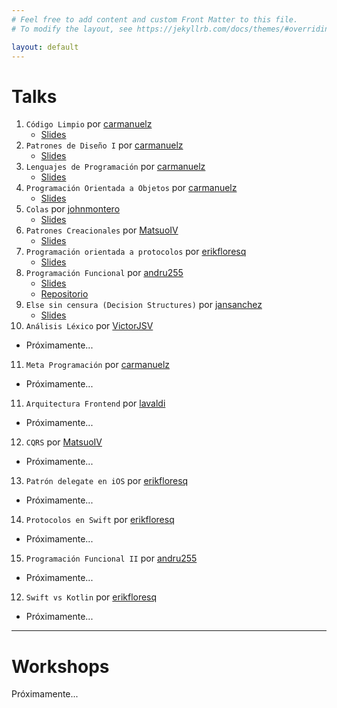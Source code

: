 ```yaml
---
# Feel free to add content and custom Front Matter to this file.
# To modify the layout, see https://jekyllrb.com/docs/themes/#overriding-theme-defaults

layout: default
---
```


# Talks

1. `Código Limpio` por [carmanuelz][carlosZarateGithub]
   - [Slides](https://docs.google.com/presentation/d/1jwdtryWsw_ETOjHe1gmPcQucssCm3Cl-M0AhMrrjTSU/edit?usp=sharing)
2. `Patrones de Diseño I` por [carmanuelz][carlosZarateGithub]
   - [Slides](https://docs.google.com/presentation/d/1Vr0POl4Agpg5lLdSltBkitLvNkuZMEX97fv3kXu8pBI/edit?usp=sharing)
3. `Lenguajes de Programación` por [carmanuelz][carlosZarateGithub]
   - [Slides](https://docs.google.com/presentation/d/1kNM9Iis5N86BQY1Ojjq5kZmPeO9wlZyAGjnoKgNuu3E/edit?usp=sharing)
4. `Programación Orientada a Objetos` por [carmanuelz][carlosZarateGithub]
   - [Slides](https://docs.google.com/presentation/d/191qr8Fu6dtQc4-oYlMW7hJ3QSrUAPnh--EmUt3JIzG0/edit?usp=sharing)
5. `Colas` por [johnmontero][johnMonteroGithub]
   - [Slides](https://docs.google.com/presentation/d/1h4h-acARTVGeL0DZ6EGtEsE7NFyn4XZuQrLC5w4iYZQ/edit?usp=sharing)
6. `Patrones Creacionales` por [MatsuoIV][pedroPairazamanGithub]
   - [Slides](https://docs.google.com/presentation/d/17iT9fkZje_I_srJ2VdKhCeMqAMUq5fGjUe_hIxG4mGo/edit?usp=sharing)
7. `Programación orientada a protocolos` por [erikfloresq][erikFloresGithub]
   - [Slides](https://pop-deck-txdkvlccbt.now.sh/#0)
8. `Programación Funcional` por [andru255][andresMunozGithub]
   - [Slides](https://docs.google.com/presentation/d/1qhLVkwcWxJ1KQwv3Vymd8lEq7VzrwAvA_4HmI3Ww2e0/edit?usp=sharing)
   - [Repositorio](https://github.com/und-tech/ProgFuncionalTaller)
9. `Else sin censura (Decision Structures)` por [jansanchez][janSanchezGithub]
   - [Slides](https://docs.google.com/presentation/d/1k9pEMlkzY9Fbichp50npVhGQUjzNmQ2cSrnR2KCWrKU/edit?usp=sharing)
10. `Análisis Léxico` por [VictorJSV][victorSandovalGithub]
   - Próximamente...
11. `Meta Programación` por [carmanuelz][carlosZarateGithub]
   - Próximamente...
11. `Arquitectura Frontend` por [lavaldi][claudiaValdiviesoGithub]
   - Próximamente...
12. `CQRS` por [MatsuoIV][pedroPairazamanGithub]
   - Próximamente...
13. `Patrón delegate en iOS` por [erikfloresq][erikFloresGithub]
   - Próximamente...
14. `Protocolos en Swift` por [erikfloresq][erikFloresGithub]
   - Próximamente...
15. `Programación Funcional II` por [andru255][andresMunozGithub]
   - Próximamente...
12. `Swift vs Kotlin` por [erikfloresq][erikFloresGithub]
   - Próximamente...

[johnMonteroGithub]: https://github.com/johnmontero
[pedroPairazamanGithub]: https://github.com/MatsuoIV
[erikFloresGithub]: https://github.com/erikfloresq
[andresMunozGithub]: https://github.com/andru255
[janSanchezGithub]: https://github.com/jansanchez
[victorSandovalGithub]: https://github.com/VictorJSV
[carlosZarateGithub]: https://github.com/carmanuelz
[claudiaValdiviesoGithub]: https://github.com/lavaldi

---

# Workshops

Próximamente...